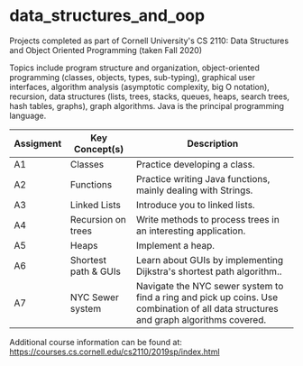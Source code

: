 # data_structures_and_oop
Projects completed as part of Cornell University's CS 2110: Data Structures and Object Oriented Programming (taken Fall 2020)


Topics include program structure and organization, object-oriented programming (classes, objects, types, sub-typing), graphical user interfaces, algorithm analysis (asymptotic complexity, big O notation), recursion, data structures (lists, trees, stacks, queues, heaps, search trees, hash tables, graphs), graph algorithms. Java is the principal programming language.

| Assigment | Key Concept(s) | Description |
| --- | --- | --- |
| A1	| Classes | Practice developing a class. <br>
| A2	| Functions	| Practice writing Java functions, mainly dealing with Strings. <br>
| A3	| Linked Lists	| Introduce you to linked lists. <br>
| A4	| Recursion on trees|	Write methods to process trees in an interesting application. <br>
|A5	|Heaps	| Implement a heap. <br>
|A6	|Shortest path & GUIs	|Learn about GUIs by implementing Dijkstra's shortest path algorithm.. <br>
|A7	|NYC Sewer system	 | Navigate the NYC sewer system to find a ring and pick up coins. Use combination of all data structures and graph algorithms covered. <br>



Additional course information can be found at: https://courses.cs.cornell.edu/cs2110/2019sp/index.html
